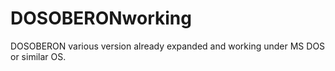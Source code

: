 # DOSOBERONworking
DOSOBERON various version already expanded and working under MS DOS or similar OS.
